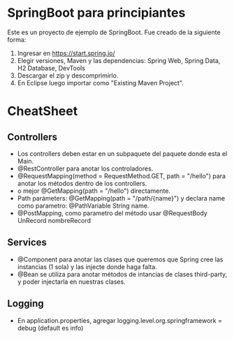 # SpringBoot para principiantes

Este es un proyecto de ejemplo de SpringBoot. Fue creado de la siguiente forma:

1. Ingresar en https://start.spring.io/
2. Elegir versiones, Maven y las dependencias: Spring Web, Spring Data, H2 Database, DevTools
3. Descargar el zip y descomprimirlo.
4. En Eclipse luego importar como "Existing Maven Project".

# CheatSheet

## Controllers

- Los controllers deben estar en un subpaquete del paquete donde esta el Main.
- @RestController para anotar los controladores.
- @RequestMapping(method = RequestMethod.GET,  path = "/hello") para anotar los métodos dentro de los controllers.
- o mejor @GetMapping(path = "/hello") directamente.
- Path parámeters: @GetMapping(path = "/path/{name}") y declara name como parametro: @PathVariable String name.
- @PostMapping, como parametro del método usar @RequestBody UnRecord nombreRecord

## Services

- @Component para anotar las clases que queremos que Spring cree las instancias (1 sola) y las injecte donde haga falta.
- @Bean se utiliza para anotar métodos de intancias de clases third-party, y poder injectarla en nuestras clases.

## Logging
- En application.properties, agregar logging.level.org.springframework = debug (default es info)